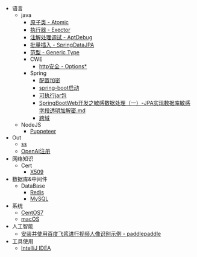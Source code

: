 * 语言
    * java
        * [原子类 - Atomic](/java/Atomic.md)
        * [执行器 - Exector](/java/Executor.md)
        * [注解处理调试 - AptDebug](/java/AptDebug.md)
        * [批量插入 - SpringDataJPA](/java/spring-data-jpa-batch-insert.md)
        * [范型 - Generic Type](/java/范型-GenericType.md)
        * CWE
            * [http安全 - Options* ](/java/cwe/Options.md)
        * Spring
            * [配置加密](/spring/PropertiesCrypto.md)
            * [spring-boot启动](/spring/可执行jar包)
            * [可执行jar包](/spring/可执行jar包.md)
            * [SpringBootWeb开发之敏感数据处理（一）-JPA实现数据库敏感字段透明加解密.md](/java/WEB开发敏感数据处理-JPA实现数据库敏感字段透明加解密.md)
            * [跨域](/java/跨域.md)
    * NodeJS
        * [Puppeteer](/node/puppeteer.md)
* Out
    * [ss](/out/shadowsocks.md)
    * [OpenAI注册](/out/openAI.md)
* 网络知识
    * Cert
        * [X509](/cert/x509.md)
* 数据库&中间件
    * DataBase
        * [Redis](/db/Redis.md)
        * [MySQL](/db/MySQL.md)
* 系统
    * [CentOS7](/OS/CentOS7.md)
    * [macOS](/OS/macOS.md)
* 人工智能
    * [安装并使用百度飞浆进行视频人像识别示例 - paddlepaddle](/ai/paddlepaddle.md)
* 工具使用
    * [IntelliJ IDEA](/ide/IntelliJ-IDEA.md)